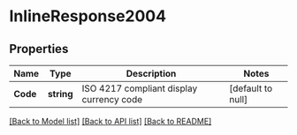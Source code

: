 # InlineResponse2004

## Properties
Name | Type | Description | Notes
------------ | ------------- | ------------- | -------------
**Code** | **string** | ISO 4217 compliant display currency code | [default to null]

[[Back to Model list]](../README.md#documentation-for-models) [[Back to API list]](../README.md#documentation-for-api-endpoints) [[Back to README]](../README.md)


